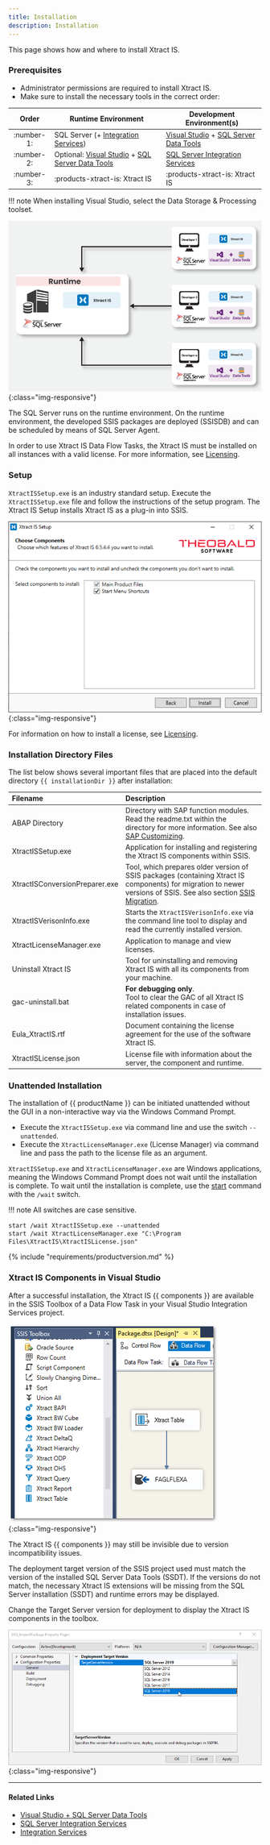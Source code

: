 ```yaml
---
title: Installation
description: Installation
---
```


This page shows how and where to install Xtract IS. 

### Prerequisites

- Administrator permissions are required to install Xtract IS.
- Make sure to install the necessary tools in the correct order:

| Order | Runtime Environment | Development Environment(s) |
|:-------------:|-------------|--------------|
| :number-1: | SQL Server (+ [Integration Services](https://learn.microsoft.com/en-us/sql/integration-services/install-windows/install-integration-services?view=sql-server-ver16#install-integration-services)) | [Visual Studio](https://visualstudio.microsoft.com/downloads) + [SQL Server Data Tools](https://learn.microsoft.com/en-us/sql/ssdt/download-sql-server-data-tools-ssdt?view=sql-server-ver16) |
| :number-2: | Optional: [Visual Studio](https://visualstudio.microsoft.com/downloads) + [SQL Server Data Tools](https://learn.microsoft.com/en-us/sql/ssdt/download-sql-server-data-tools-ssdt?view=sql-server-ver16) | [SQL Server Integration Services](https://marketplace.visualstudio.com/items?itemName=SSIS.MicrosoftDataToolsIntegrationServices) |
| :number-3: | :products-xtract-is: Xtract IS | :products-xtract-is: Xtract IS |


!!! note
	When installing Visual Studio, select the Data Storage & Processing toolset.
	

![xis_client_server_generell](../../assets/images/xis/documentation/setup/client_server_architektur_xis_generell.png){:class="img-responsive"}

The SQL Server runs on the runtime environment. 
On the runtime environment, the developed SSIS packages are deployed (SSISDB) and can be scheduled by means of SQL Server Agent. 

In order to use Xtract IS Data Flow Tasks, the Xtract IS must be installed on all instances with a valid license. 
For more information, see [Licensing](license.md#install-the-xtract-is-license).

### Setup

`XtractISSetup.exe` is an industry standard setup. 
Execute the `XtractISSetup.exe` file and follow the instructions of the setup program.
The Xtract IS Setup installs Xtract IS as a plug-in into SSIS.

![XIS_Setup](../../assets/images/xis/documentation/setup/xis_setup-exe.png){:class="img-responsive"}

For information on how to install a license, see [Licensing](license.md#install-the-xtract-is-license).

### Installation Directory Files

The list below shows several important files that are placed into the default directory `{{ installationDir }}` after installation:

|Filename | Description |
|:----|:---|
| ABAP Directory | Directory with SAP function modules. Read the readme.txt within the directory for more information. See also [SAP Customizing](../setup-in-sap/index.md). |
| XtractISSetup.exe | Application for installing and registering the Xtract IS components within SSIS.|
| XtractISConversionPreparer.exe| Tool, which prepares older version of SSIS packages (containing Xtract IS components) for migration to newer versions of SSIS. See also section [SSIS Migration](ssis-migration.md).|
| XtractISVerisonInfo.exe | Starts the `XtractISVerisonInfo.exe` via the command line tool to display and read the currently installed version.|
| XtractLicenseManager.exe | Application to manage and view licenses.|
| Uninstall Xtract IS| Tool for uninstalling and removing Xtract IS with all its components from your machine. |
| gac-uninstall.bat | **For debugging only**. <br>Tool to clear the GAC of all Xtract IS related components in case of installation issues.|
| Eula_XtractIS.rtf | Document containing the license agreement for the use of the software Xtract IS.|
| XtractISLicense.json | License file with information about the server, the component and runtime. |


### Unattended Installation

The installation of {{ productName }} can be initiated unattended without the GUI in a non-interactive way via the Windows Command Prompt.

- Execute the `XtractISSetup.exe` via command line and use the switch `--unattended`. 
- Execute the `XtractLicenseManager.exe` (License Manager) via command line and pass the path to the license file as an argument. 

`XtractISSetup.exe` and `XtractLicenseManager.exe` are Windows applications, meaning the Windows Command Prompt does not wait until the installation is complete. 
To wait until the installation is complete, use the [start](https://docs.microsoft.com/en-us/windows-server/administration/windows-commands/start) command with the `/wait` switch. 

!!! note
	All switches are case sensitive.

``` console
start /wait XtractISSetup.exe --unattended
start /wait XtractLicenseManager.exe "C:\Program Files\XtractIS\XtractISLicense.json"
```


{% include "requirements/productversion.md" %}	


### Xtract IS Components in Visual Studio

After a successful installation, the Xtract IS {{ components }} are available in the SSIS Toolbox of a Data Flow Task in your Visual Studio Integration Services project.

![XIS_SSIS_Toolbox](../../assets/images/xis/documentation/setup/XIS_SSIS_Toolbox.png){:class="img-responsive"}

The Xtract IS {{ components }} may still be invisible due to version incompatibility issues.

The deployment target version of the SSIS project used must match the version of the installed SQL Server Data Tools (SSDT).
If the versions do not match, the necessary Xtract IS extensions will be missing from the SQL Server installation (SSDT) and runtime errors may be displayed. 

Change the Target Server version for deployment to display the Xtract IS components in the toolbox.

![XIS_deployment_target_version_vNext](../../assets/images/xis/documentation/setup/VS_Deployment_Target.png){:class="img-responsive"}


***
#### Related Links
- [Visual Studio + SQL Server Data Tools](https://visualstudio.microsoft.com/free-developer-offers/)
- [SQL Server Integration Services](https://marketplace.visualstudio.com/items?itemName=SSIS.MicrosoftDataToolsIntegrationServices)
- [Integration Services](https://learn.microsoft.com/en-us/sql/integration-services/install-windows/install-integration-services?view=sql-server-ver16#install-integration-services)

